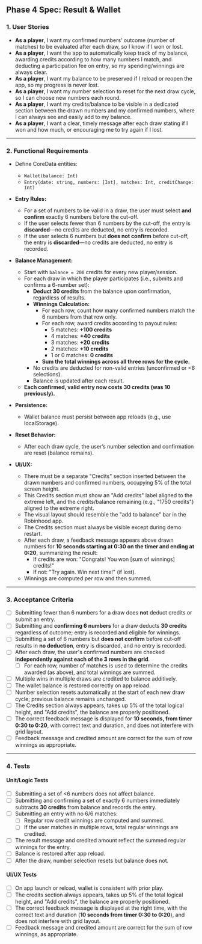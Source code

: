 ## Phase 4 Spec: Result & Wallet

### 1. User Stories

- **As a player**, I want my confirmed numbers’ outcome (number of matches) to be evaluated after each draw, so I know if I won or lost.
- **As a player**, I want the app to automatically keep track of my balance, awarding credits according to how many numbers I match, and deducting a participation fee on entry, so my spending/winnings are always clear.
- **As a player**, I want my balance to be preserved if I reload or reopen the app, so my progress is never lost.
- **As a player**, I want my number selection to reset for the next draw cycle, so I can choose new numbers each round.
- **As a player**, I want my credits/balance to be visible in a dedicated section between the drawn numbers and my confirmed numbers, where I can always see and easily add to my balance.
- **As a player**, I want a clear, timely message after each draw stating if I won and how much, or encouraging me to try again if I lost.

---

### 2. Functional Requirements

- Define CoreData entities:
  - `Wallet(balance: Int)`
  - `Entry(date: string, numbers: [Int], matches: Int, creditChange: Int)`

- **Entry Rules:**
  - For a set of numbers to be valid in a draw, the user must select **and confirm** exactly 6 numbers before the cut-off.  
  - If the user selects fewer than 6 numbers by the cut-off, the entry is **discarded**—no credits are deducted, no entry is recorded.
  - If the user selects 6 numbers but **does not confirm** before cut-off, the entry is **discarded**—no credits are deducted, no entry is recorded.

- **Balance Management:**
  - Start with `balance = 200` credits for every new player/session.
  - For each draw in which the player participates (i.e., submits and confirms a 6-number set):
    - **Deduct 30 credits** from the balance upon confirmation, regardless of results.  
    - **Winnings Calculation:** 
      - For each row, count how many confirmed numbers match the 6 numbers from that row only.
      - For each row, award credits according to payout rules:
        - 5 matches: **+100 credits**
        - 4 matches: **+40 credits**
        - 3 matches: **+20 credits**
        - 2 matches: **+10 credits**
        - 1 or 0 matches: **0 credits**
      - **Sum the total winnings across all three rows for the cycle.**
    - No credits are deducted for non-valid entries (unconfirmed or <6 selections).
    - Balance is updated after each result.
  - **Each confirmed, valid entry now costs 30 credits (was 10 previously).**

- **Persistence:**
  - Wallet balance must persist between app reloads (e.g., use localStorage).

- **Reset Behavior:**
  - After each draw cycle, the user’s number selection and confirmation are reset (balance remains).

- **UI/UX:**
  - There must be a separate "Credits" section inserted between the drawn numbers and confirmed numbers, occupying 5% of the total screen height.
  - This Credits section must show an "Add credits" label aligned to the extreme left, and the credits/balance remaining (e.g., "1750 credits") aligned to the extreme right.
  - The visual layout should resemble the "add to balance" bar in the Robinhood app.
  - The Credits section must always be visible except during demo restart.
  - After each draw, a feedback message appears above drawn numbers for **10 seconds starting at 0:30 on the timer and ending at 0:20**, summarizing the result:
    - If credits are won: "Congrats! You won [sum of winnings] credits!"
    - If not: "Try again. Win next time!" (if lost).
  - Winnings are computed per row and then summed.

---

### 3. Acceptance Criteria

- [ ] Submitting fewer than 6 numbers for a draw does **not** deduct credits or submit an entry.
- [ ] Submitting and **confirming 6 numbers** for a draw deducts **30 credits** regardless of outcome; entry is recorded and eligible for winnings.
- [ ] Submitting a set of 6 numbers but **does not confirm** before cut-off results in **no deduction**, entry is discarded, and no entry is recorded.
- [ ] After each draw, the user's confirmed numbers are checked **independently against each of the 3 rows in the grid**.
  - [ ] For each row, number of matches is used to determine the credits awarded (as above), and total winnings are summed.
- [ ] Multiple wins in multiple draws are credited to balance additively.
- [ ] The wallet balance is restored correctly on app reload.
- [ ] Number selection resets automatically at the start of each new draw cycle; previous balance remains unchanged.
- [ ] The Credits section always appears, takes up 5% of the total logical height, and "Add credits", the balance are properly positioned.
- [ ] The correct feedback message is displayed for **10 seconds, from timer 0:30 to 0:20**, with correct text and duration, and does not interfere with grid layout.
- [ ] Feedback message and credited amount are correct for the sum of row winnings as appropriate.

---

### 4. Tests

#### Unit/Logic Tests

- [ ] Submitting a set of <6 numbers does not affect balance.
- [ ] Submitting and confirming a set of exactly 6 numbers immediately subtracts **30 credits** from balance and records the entry.
- [ ] Submitting an entry with no 6/6 matches:
    - [ ] Regular row credit winnings are computed and summed.
    - [ ] If the user matches in multiple rows, total regular winnings are credited.
- [ ] The result message and credited amount reflect the summed regular winnings for the entry.
- [ ] Balance is restored after app reload.
- [ ] After the draw, number selection resets but balance does not.

#### UI/UX Tests

- [ ] On app launch or reload, wallet is consistent with prior play.
- [ ] The credits section always appears, takes up 5% of the total logical height, and "Add credits", the balance are properly positioned.
- [ ] The correct feedback message is displayed at the right time, with the correct text and duration (**10 seconds from timer 0:30 to 0:20**), and does not interfere with grid layout.
- [ ] Feedback message and credited amount are correct for the sum of row winnings, as appropriate.